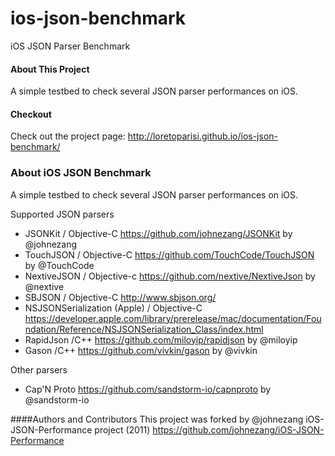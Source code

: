 # ios-json-benchmark
iOS JSON Parser Benchmark

#### About This Project
A simple testbed to check several JSON parser performances on iOS.

#### Checkout
Check out the project page:
http://loretoparisi.github.io/ios-json-benchmark/

### About iOS JSON Benchmark
A simple testbed to check several JSON parser performances on iOS.

Supported JSON parsers
-  JSONKit / Objective-C
   https://github.com/johnezang/JSONKit by @johnezang
-  TouchJSON / Objective-C
   https://github.com/TouchCode/TouchJSON by @TouchCode
-  NextiveJSON / Objective-c
   https://github.com/nextive/NextiveJson by @nextive
-  SBJSON / Objective-C
   http://www.sbjson.org/ 
- NSJSONSerialization (Apple) / Objective-C
  https://developer.apple.com/library/prerelease/mac/documentation/Foundation/Reference/NSJSONSerialization_Class/index.html
- RapidJson /C++
  https://github.com/miloyip/rapidjson by @miloyip
- Gason /C++
  https://github.com/vivkin/gason by @vivkin

Other parsers
- Cap'N Proto
  https://github.com/sandstorm-io/capnproto by @sandstorm-io


####Authors and Contributors
This project was forked by @johnezang iOS-JSON-Performance project (2011) https://github.com/johnezang/iOS-JSON-Performance
